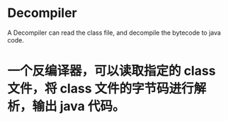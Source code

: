 # Decompiler
A Decompiler can read the class file, and decompile the bytecode to java code.

# 一个反编译器，可以读取指定的 class 文件，将 class 文件的字节码进行解析，输出 java 代码。

